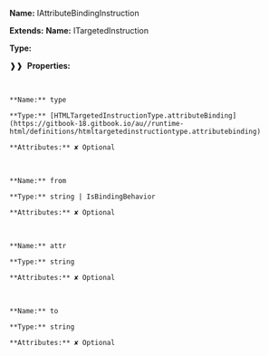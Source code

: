 **Name:** IAttributeBindingInstruction

**Extends:** **Name:** ITargetedInstruction

**Type:**

❱❱&nbsp;&nbsp;**Properties:**

&nbsp;&nbsp;&nbsp;&nbsp;&nbsp;
```
**Name:** type

**Type:** [HTMLTargetedInstructionType.attributeBinding](https://gitbook-18.gitbook.io/au//runtime-html/definitions/htmltargetedinstructiontype.attributebinding)

**Attributes:** ✘ Optional

```

&nbsp;&nbsp;&nbsp;&nbsp;&nbsp;
```
**Name:** from

**Type:** string | IsBindingBehavior

**Attributes:** ✘ Optional

```

&nbsp;&nbsp;&nbsp;&nbsp;&nbsp;
```
**Name:** attr

**Type:** string

**Attributes:** ✘ Optional

```

&nbsp;&nbsp;&nbsp;&nbsp;&nbsp;
```
**Name:** to

**Type:** string

**Attributes:** ✘ Optional

```


